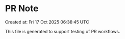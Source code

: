 # PR Note

Created at: Fri 17 Oct 2025 06:38:45 UTC

This file is generated to support testing of PR workflows.
